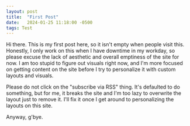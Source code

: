 ```yaml
---
layout: post
title:  "First Post"
date:   2024-01-25 11:18:00 -0500
tags: Test
---
```


Hi there.  This is my first post here, so it isn't empty when people visit this.  Honestly, I only work on this when I have downtime in my workday, so please excuse the lack of aesthetic and overall emptiness of the site for now.  I am too stupid to figure out visuals right now, and I'm more focused on getting content on the site before I try to personalize it with custom layouts and visuals.

Please do not click on the "subscribe via RSS" thing.  It's defaulted to do something, but for me, it breaks the site and I'm too lazy to overwrite the layout just to remove it.  I'll fix it once I get around to personalizing the layouts on this site.

Anyway, g'bye.